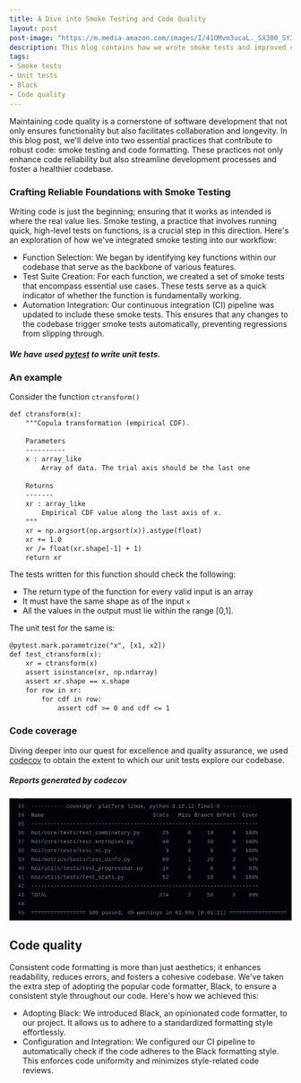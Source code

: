 ```yaml
---
title: A Dive into Smoke Testing and Code Quality
layout: post
post-image: "https://m.media-amazon.com/images/I/41OMvm3ucaL._SX300_SY300_QL70_FMwebp_.jpg"
description: This blog contains how we wrote smoke tests and improved code quality.
tags:
- Smoke tests
- Unit tests
- Black
- Code quality
---
```

Maintaining code quality is a cornerstone of software development that not only ensures functionality but also facilitates collaboration and longevity. In this blog post, we'll delve into two essential practices that contribute to robust code: smoke testing and code formatting. These practices not only enhance code reliability but also streamline development processes and foster a healthier codebase.

### Crafting Reliable Foundations with Smoke Testing
Writing code is just the beginning; ensuring that it works as intended is where the real value lies.
Smoke testing, a practice that involves running quick, high-level tests on functions, is a crucial step in this direction.
Here's an exploration of how we've integrated smoke testing into our workflow:
- Function Selection: We began by identifying key functions within our codebase that serve as the backbone of various features.
- Test Suite Creation: For each function, we created a set of smoke tests that encompass essential use cases.
These tests serve as a quick indicator of whether the function is fundamentally working.
- Automation Integration: Our continuous integration (CI) pipeline was updated to include these smoke tests.
This ensures that any changes to the codebase trigger smoke tests automatically, preventing regressions from slipping through.

##### We have used [pytest](https://docs.pytest.org/en/7.4.x/) to write unit tests.
### An example
Consider the function `ctransform()`

```
def ctransform(x):
    """Copula transformation (empirical CDF).

    Parameters
    ----------
    x : array_like
        Array of data. The trial axis should be the last one

    Returns
    -------
    xr : array_like
        Empirical CDF value along the last axis of x.
    """
    xr = np.argsort(np.argsort(x)).astype(float)
    xr += 1.0
    xr /= float(xr.shape[-1] + 1)
    return xr
```
The tests written for this function should check the following:
- The return type of the function for every valid input is an array
- It must have the same shape as of the input `x`
- All the values in the output must lie within the range [0,1].

The unit test for the same is:

```
@pytest.mark.parametrize("x", [x1, x2])
def test_ctransform(x):
    xr = ctransform(x)
    assert isinstance(xr, np.ndarray)
    assert xr.shape == x.shape
    for row in xr:
        for cdf in row:
            assert cdf >= 0 and cdf <= 1
```
### Code coverage
Diving deeper into our quest for excellence and quality assurance, we used [codecov](https://about.codecov.io/) to obtain the extent to which our unit tests explore our codebase. 
##### Reports generated by codecov
![codecov results](../assets/images/coverage.png)

## Code quality
Consistent code formatting is more than just aesthetics; it enhances readability, reduces errors, and fosters a cohesive codebase.
We've taken the extra step of adopting the popular code formatter, Black, to ensure a consistent style throughout our code.
Here's how we achieved this:
- Adopting Black: We introduced Black, an opinionated code formatter, to our project. It allows us to adhere to a standardized formatting style effortlessly.
- Configuration and Integration: We configured our CI pipeline to automatically check if the code adheres to the Black formatting style.
This enforces code uniformity and minimizes style-related code reviews.
